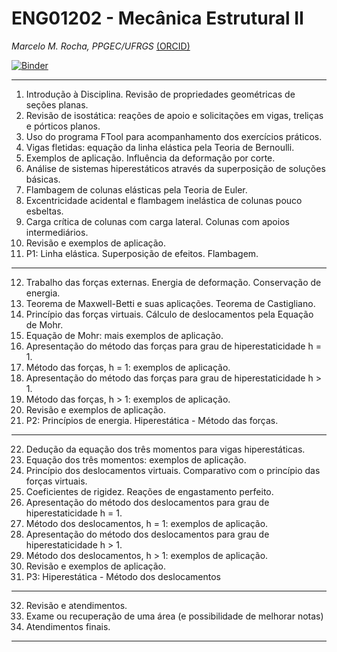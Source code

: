 # ENG01202 - Mecânica Estrutural II

_Marcelo M. Rocha, PPGEC/UFRGS_ [(ORCID)](https://orcid.org/0000-0001-5640-1020)

[![Binder](https://mybinder.org/badge_logo.svg)](https://mybinder.org/v2/gh/mmaiarocha/ENG01202/master)

---

01. Introdução à Disciplina. Revisão de propriedades geométricas de seções planas. 
02. Revisão de isostática: reações de apoio e solicitações em vigas, treliças e pórticos planos. 
03. Uso do programa FTool para acompanhamento dos exercícios práticos. 
04. Vigas fletidas: equação da linha elástica pela Teoria de Bernoulli. 
05. Exemplos de aplicação. Influência da deformação por corte. 
06. Análise de sistemas hiperestáticos através da superposição de soluções básicas. 
07. Flambagem de colunas elásticas pela Teoria de Euler. 
08. Excentricidade acidental e flambagem inelástica de colunas pouco esbeltas.
09. Carga crítica de colunas com carga lateral. Colunas com apoios intermediários.
10. Revisão e exemplos de aplicação.
11. P1: Linha elástica. Superposição de efeitos. Flambagem.

---

12. Trabalho das forças externas. Energia de deformação. Conservação de energia. 
13. Teorema de Maxwell-Betti e suas aplicações. Teorema de Castigliano.
14. Princípio das forças virtuais. Cálculo de deslocamentos pela Equação de Mohr.
15. Equação de Mohr: mais exemplos de aplicação.
16. Apresentação do método das forças para grau de hiperestaticidade h = 1.
17. Método das forças, h = 1: exemplos de aplicação.
18. Apresentação do método das forças para grau de hiperestaticidade h > 1.
19. Método das forças, h > 1: exemplos de aplicação.
20. Revisão e exemplos de aplicação.
21. P2: Princípios de energia. Hiperestática - Método das forças.

---

22. Dedução da equação dos três momentos para vigas hiperestáticas.
23. Equação dos três momentos: exemplos de aplicação.
24. Princípio dos deslocamentos virtuais. Comparativo com o princípio das forças virtuais.
25. Coeficientes de rigidez. Reações de engastamento perfeito.
26. Apresentação do método dos deslocamentos para grau de hiperestaticidade h = 1.
27. Método dos deslocamentos, h = 1: exemplos de aplicação.
28. Apresentação do método dos deslocamentos para grau de hiperestaticidade h > 1.
29. Método dos deslocamentos, h > 1: exemplos de aplicação.
30. Revisão e exemplos de aplicação.
31. P3: Hiperestática - Método dos deslocamentos

---

32. Revisão e atendimentos.
33. Exame ou recuperação de uma área (e possibilidade de melhorar notas)
34. Atendimentos finais.

---
